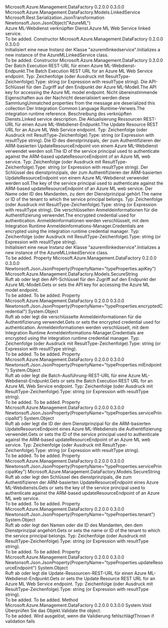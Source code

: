 <Type Name="AzureMLLinkedService" FullName="Microsoft.Azure.Management.DataFactory.Models.AzureMLLinkedService">
  <TypeSignature Language="C#" Value="public class AzureMLLinkedService : Microsoft.Azure.Management.DataFactory.Models.LinkedService" />
  <TypeSignature Language="ILAsm" Value=".class public auto ansi beforefieldinit AzureMLLinkedService extends Microsoft.Azure.Management.DataFactory.Models.LinkedService" />
  <TypeSignature Language="DocId" Value="T:Microsoft.Azure.Management.DataFactory.Models.AzureMLLinkedService" />
  <TypeSignature Language="VB.NET" Value="Public Class AzureMLLinkedService&#xA;Inherits LinkedService" />
  <TypeSignature Language="F#" Value="type AzureMLLinkedService = class&#xA;    inherit LinkedService" />
  <AssemblyInfo>
    <AssemblyName>Microsoft.Azure.Management.DataFactory</AssemblyName>
    <AssemblyVersion>0.2.0.0</AssemblyVersion>
    <AssemblyVersion>0.3.0.0</AssemblyVersion>
  </AssemblyInfo>
  <Base>
    <BaseTypeName>Microsoft.Azure.Management.DataFactory.Models.LinkedService</BaseTypeName>
  </Base>
  <Interfaces />
  <Attributes>
    <Attribute>
      <AttributeName>Microsoft.Rest.Serialization.JsonTransformation</AttributeName>
    </Attribute>
    <Attribute>
      <AttributeName>Newtonsoft.Json.JsonObject("AzureML")</AttributeName>
    </Attribute>
  </Attributes>
  <Docs>
    <summary>
            <span data-ttu-id="571d1-101">Azure ML-Webdienst verknüpfter Dienst.</span><span class="sxs-lookup"><span data-stu-id="571d1-101">Azure ML Web Service linked service.</span></span>
            </summary>
    <remarks>To be added.</remarks>
  </Docs>
  <Members>
    <Member MemberName=".ctor">
      <MemberSignature Language="C#" Value="public AzureMLLinkedService ();" />
      <MemberSignature Language="ILAsm" Value=".method public hidebysig specialname rtspecialname instance void .ctor() cil managed" />
      <MemberSignature Language="DocId" Value="M:Microsoft.Azure.Management.DataFactory.Models.AzureMLLinkedService.#ctor" />
      <MemberSignature Language="VB.NET" Value="Public Sub New ()" />
      <MemberType>Constructor</MemberType>
      <AssemblyInfo>
        <AssemblyName>Microsoft.Azure.Management.DataFactory</AssemblyName>
        <AssemblyVersion>0.2.0.0</AssemblyVersion>
        <AssemblyVersion>0.3.0.0</AssemblyVersion>
      </AssemblyInfo>
      <Parameters />
      <Docs>
        <summary>
            <span data-ttu-id="571d1-102">Initialisiert eine neue Instanz der Klasse "azuremllinkedservice".</span><span class="sxs-lookup"><span data-stu-id="571d1-102">Initializes a new instance of the AzureMLLinkedService class.</span></span>
            </summary>
        <remarks>To be added.</remarks>
      </Docs>
    </Member>
    <Member MemberName=".ctor">
      <MemberSignature Language="C#" Value="public AzureMLLinkedService (object mlEndpoint, Microsoft.Azure.Management.DataFactory.Models.SecureString apiKey, System.Collections.Generic.IDictionary&lt;string,object&gt; additionalProperties = null, Microsoft.Azure.Management.DataFactory.Models.IntegrationRuntimeReference connectVia = null, string description = null, object updateResourceEndpoint = null, object servicePrincipalId = null, Microsoft.Azure.Management.DataFactory.Models.SecureString servicePrincipalKey = null, object tenant = null, object encryptedCredential = null);" />
      <MemberSignature Language="ILAsm" Value=".method public hidebysig specialname rtspecialname instance void .ctor(object mlEndpoint, class Microsoft.Azure.Management.DataFactory.Models.SecureString apiKey, class System.Collections.Generic.IDictionary`2&lt;string, object&gt; additionalProperties, class Microsoft.Azure.Management.DataFactory.Models.IntegrationRuntimeReference connectVia, string description, object updateResourceEndpoint, object servicePrincipalId, class Microsoft.Azure.Management.DataFactory.Models.SecureString servicePrincipalKey, object tenant, object encryptedCredential) cil managed" />
      <MemberSignature Language="DocId" Value="M:Microsoft.Azure.Management.DataFactory.Models.AzureMLLinkedService.#ctor(System.Object,Microsoft.Azure.Management.DataFactory.Models.SecureString,System.Collections.Generic.IDictionary{System.String,System.Object},Microsoft.Azure.Management.DataFactory.Models.IntegrationRuntimeReference,System.String,System.Object,System.Object,Microsoft.Azure.Management.DataFactory.Models.SecureString,System.Object,System.Object)" />
      <MemberSignature Language="VB.NET" Value="Public Sub New (mlEndpoint As Object, apiKey As SecureString, Optional additionalProperties As IDictionary(Of String, Object) = null, Optional connectVia As IntegrationRuntimeReference = null, Optional description As String = null, Optional updateResourceEndpoint As Object = null, Optional servicePrincipalId As Object = null, Optional servicePrincipalKey As SecureString = null, Optional tenant As Object = null, Optional encryptedCredential As Object = null)" />
      <MemberSignature Language="F#" Value="new Microsoft.Azure.Management.DataFactory.Models.AzureMLLinkedService : obj * Microsoft.Azure.Management.DataFactory.Models.SecureString * System.Collections.Generic.IDictionary&lt;string, obj&gt; * Microsoft.Azure.Management.DataFactory.Models.IntegrationRuntimeReference * string * obj * obj * Microsoft.Azure.Management.DataFactory.Models.SecureString * obj * obj -&gt; Microsoft.Azure.Management.DataFactory.Models.AzureMLLinkedService" Usage="new Microsoft.Azure.Management.DataFactory.Models.AzureMLLinkedService (mlEndpoint, apiKey, additionalProperties, connectVia, description, updateResourceEndpoint, servicePrincipalId, servicePrincipalKey, tenant, encryptedCredential)" />
      <MemberType>Constructor</MemberType>
      <AssemblyInfo>
        <AssemblyName>Microsoft.Azure.Management.DataFactory</AssemblyName>
        <AssemblyVersion>0.3.0.0</AssemblyVersion>
      </AssemblyInfo>
      <Parameters>
        <Parameter Name="mlEndpoint" Type="System.Object" />
        <Parameter Name="apiKey" Type="Microsoft.Azure.Management.DataFactory.Models.SecureString" />
        <Parameter Name="additionalProperties" Type="System.Collections.Generic.IDictionary&lt;System.String,System.Object&gt;" />
        <Parameter Name="connectVia" Type="Microsoft.Azure.Management.DataFactory.Models.IntegrationRuntimeReference" />
        <Parameter Name="description" Type="System.String" />
        <Parameter Name="updateResourceEndpoint" Type="System.Object" />
        <Parameter Name="servicePrincipalId" Type="System.Object" />
        <Parameter Name="servicePrincipalKey" Type="Microsoft.Azure.Management.DataFactory.Models.SecureString" />
        <Parameter Name="tenant" Type="System.Object" />
        <Parameter Name="encryptedCredential" Type="System.Object" />
      </Parameters>
      <Docs>
        <param name="mlEndpoint"><span data-ttu-id="571d1-103">Der Batch Execution REST-URL für einen Azure ML-Webdienst-Endpunkt.</span><span class="sxs-lookup"><span data-stu-id="571d1-103">The Batch Execution REST URL for an Azure ML Web Service endpoint.</span></span> <span data-ttu-id="571d1-104">Typ: Zeichenfolge (oder Ausdruck mit ResultType-Zeichenfolge).</span><span class="sxs-lookup"><span data-stu-id="571d1-104">Type: string (or Expression with resultType string).</span></span></param>
        <param name="apiKey"><span data-ttu-id="571d1-105">Die API-Schlüssel für den Zugriff auf den Endpunkt der Azure ML-Modell.</span><span class="sxs-lookup"><span data-stu-id="571d1-105">The API key for accessing the Azure ML model endpoint.</span></span></param>
        <param name="additionalProperties"><span data-ttu-id="571d1-106">Nicht übereinstimmende Eigenschaften aus der Nachricht deserialisiert werden diese Sammlung</span><span class="sxs-lookup"><span data-stu-id="571d1-106">Unmatched properties from the message are deserialized this collection</span></span></param>
        <param name="connectVia"><span data-ttu-id="571d1-107">Der Integration Common Language Runtime-Verweis.</span><span class="sxs-lookup"><span data-stu-id="571d1-107">The integration runtime reference.</span></span></param>
        <param name="description"><span data-ttu-id="571d1-108">Beschreibung des verknüpften Diensts.</span><span class="sxs-lookup"><span data-stu-id="571d1-108">Linked service description.</span></span></param>
        <param name="updateResourceEndpoint"><span data-ttu-id="571d1-109">Die Aktualisierung Ressourcen REST-URL für einen Azure ML-Webdienst-Endpunkt.</span><span class="sxs-lookup"><span data-stu-id="571d1-109">The Update Resource REST URL for an Azure ML Web Service endpoint.</span></span> <span data-ttu-id="571d1-110">Typ: Zeichenfolge (oder Ausdruck mit ResultType-Zeichenfolge).</span><span class="sxs-lookup"><span data-stu-id="571d1-110">Type: string (or Expression with resultType string).</span></span></param>
        <param name="servicePrincipalId"><span data-ttu-id="571d1-111">Die ID des dienstprinzipals, der zum Authentifizieren der ARM-basierten UpdateResourceEndpoint von einem Azure ML-Webdienst verwendet werden soll.</span><span class="sxs-lookup"><span data-stu-id="571d1-111">The ID of the service principal used to authenticate against the ARM-based updateResourceEndpoint of an Azure ML web service.</span></span> <span data-ttu-id="571d1-112">Typ: Zeichenfolge (oder Ausdruck mit ResultType-Zeichenfolge).</span><span class="sxs-lookup"><span data-stu-id="571d1-112">Type: string (or Expression with resultType string).</span></span></param>
        <param name="servicePrincipalKey"><span data-ttu-id="571d1-113">Der Schlüssel des dienstprinzipals, der zum Authentifizieren der ARM-basierten UpdateResourceEndpoint von einem Azure ML-Webdienst verwendet werden soll.</span><span class="sxs-lookup"><span data-stu-id="571d1-113">The key of the service principal used to authenticate against the ARM-based updateResourceEndpoint of an Azure ML web service.</span></span></param>
        <param name="tenant"><span data-ttu-id="571d1-114">Der Name oder ID des Mandanten, zu dem der Dienstprinzipal gehört.</span><span class="sxs-lookup"><span data-stu-id="571d1-114">The name or ID of the tenant to which the service principal belongs.</span></span> <span data-ttu-id="571d1-115">Typ: Zeichenfolge (oder Ausdruck mit ResultType-Zeichenfolge).</span><span class="sxs-lookup"><span data-stu-id="571d1-115">Type: string (or Expression with resultType string).</span></span></param>
        <param name="encryptedCredential"><span data-ttu-id="571d1-116">Die verschlüsselten Anmeldeinformationen für die Authentifizierung verwendet.</span><span class="sxs-lookup"><span data-stu-id="571d1-116">The encrypted credential used for authentication.</span></span> <span data-ttu-id="571d1-117">Anmeldeinformationen werden verschlüsselt, mit dem Integration Runtime Anmeldeinformations-Manager.</span><span class="sxs-lookup"><span data-stu-id="571d1-117">Credentials are encrypted using the integration runtime credential manager.</span></span> <span data-ttu-id="571d1-118">Typ: Zeichenfolge (oder Ausdruck mit ResultType-Zeichenfolge).</span><span class="sxs-lookup"><span data-stu-id="571d1-118">Type: string (or Expression with resultType string).</span></span></param>
        <summary>
            <span data-ttu-id="571d1-119">Initialisiert eine neue Instanz der Klasse "azuremllinkedservice".</span><span class="sxs-lookup"><span data-stu-id="571d1-119">Initializes a new instance of the AzureMLLinkedService class.</span></span>
            </summary>
        <remarks>To be added.</remarks>
      </Docs>
    </Member>
    <Member MemberName="ApiKey">
      <MemberSignature Language="C#" Value="public Microsoft.Azure.Management.DataFactory.Models.SecureString ApiKey { get; set; }" />
      <MemberSignature Language="ILAsm" Value=".property instance class Microsoft.Azure.Management.DataFactory.Models.SecureString ApiKey" />
      <MemberSignature Language="DocId" Value="P:Microsoft.Azure.Management.DataFactory.Models.AzureMLLinkedService.ApiKey" />
      <MemberSignature Language="VB.NET" Value="Public Property ApiKey As SecureString" />
      <MemberSignature Language="F#" Value="member this.ApiKey : Microsoft.Azure.Management.DataFactory.Models.SecureString with get, set" Usage="Microsoft.Azure.Management.DataFactory.Models.AzureMLLinkedService.ApiKey" />
      <MemberType>Property</MemberType>
      <AssemblyInfo>
        <AssemblyName>Microsoft.Azure.Management.DataFactory</AssemblyName>
        <AssemblyVersion>0.2.0.0</AssemblyVersion>
        <AssemblyVersion>0.3.0.0</AssemblyVersion>
      </AssemblyInfo>
      <Attributes>
        <Attribute>
          <AttributeName>Newtonsoft.Json.JsonProperty(PropertyName="typeProperties.apiKey")</AttributeName>
        </Attribute>
      </Attributes>
      <ReturnValue>
        <ReturnType>Microsoft.Azure.Management.DataFactory.Models.SecureString</ReturnType>
      </ReturnValue>
      <Docs>
        <summary>
            <span data-ttu-id="571d1-120">Ruft ab oder legt den API-Schlüssel für den Zugriff auf den Endpunkt der Azure ML-Modell.</span><span class="sxs-lookup"><span data-stu-id="571d1-120">Gets or sets the API key for accessing the Azure ML model endpoint.</span></span>
            </summary>
        <value>To be added.</value>
        <remarks>To be added.</remarks>
      </Docs>
    </Member>
    <Member MemberName="EncryptedCredential">
      <MemberSignature Language="C#" Value="public object EncryptedCredential { get; set; }" />
      <MemberSignature Language="ILAsm" Value=".property instance object EncryptedCredential" />
      <MemberSignature Language="DocId" Value="P:Microsoft.Azure.Management.DataFactory.Models.AzureMLLinkedService.EncryptedCredential" />
      <MemberSignature Language="VB.NET" Value="Public Property EncryptedCredential As Object" />
      <MemberSignature Language="F#" Value="member this.EncryptedCredential : obj with get, set" Usage="Microsoft.Azure.Management.DataFactory.Models.AzureMLLinkedService.EncryptedCredential" />
      <MemberType>Property</MemberType>
      <AssemblyInfo>
        <AssemblyName>Microsoft.Azure.Management.DataFactory</AssemblyName>
        <AssemblyVersion>0.2.0.0</AssemblyVersion>
        <AssemblyVersion>0.3.0.0</AssemblyVersion>
      </AssemblyInfo>
      <Attributes>
        <Attribute>
          <AttributeName>Newtonsoft.Json.JsonProperty(PropertyName="typeProperties.encryptedCredential")</AttributeName>
        </Attribute>
      </Attributes>
      <ReturnValue>
        <ReturnType>System.Object</ReturnType>
      </ReturnValue>
      <Docs>
        <summary>
            <span data-ttu-id="571d1-121">Ruft ab oder legt die verschlüsselte Anmeldeinformationen für die Authentifizierung verwendet.</span><span class="sxs-lookup"><span data-stu-id="571d1-121">Gets or sets the encrypted credential used for authentication.</span></span>
            <span data-ttu-id="571d1-122">Anmeldeinformationen werden verschlüsselt, mit dem Integration Runtime Anmeldeinformations-Manager.</span><span class="sxs-lookup"><span data-stu-id="571d1-122">Credentials are encrypted using the integration runtime credential manager.</span></span> <span data-ttu-id="571d1-123">Typ: Zeichenfolge (oder Ausdruck mit ResultType-Zeichenfolge).</span><span class="sxs-lookup"><span data-stu-id="571d1-123">Type: string (or Expression with resultType string).</span></span>
            </summary>
        <value>To be added.</value>
        <remarks>To be added.</remarks>
      </Docs>
    </Member>
    <Member MemberName="MlEndpoint">
      <MemberSignature Language="C#" Value="public object MlEndpoint { get; set; }" />
      <MemberSignature Language="ILAsm" Value=".property instance object MlEndpoint" />
      <MemberSignature Language="DocId" Value="P:Microsoft.Azure.Management.DataFactory.Models.AzureMLLinkedService.MlEndpoint" />
      <MemberSignature Language="VB.NET" Value="Public Property MlEndpoint As Object" />
      <MemberSignature Language="F#" Value="member this.MlEndpoint : obj with get, set" Usage="Microsoft.Azure.Management.DataFactory.Models.AzureMLLinkedService.MlEndpoint" />
      <MemberType>Property</MemberType>
      <AssemblyInfo>
        <AssemblyName>Microsoft.Azure.Management.DataFactory</AssemblyName>
        <AssemblyVersion>0.2.0.0</AssemblyVersion>
        <AssemblyVersion>0.3.0.0</AssemblyVersion>
      </AssemblyInfo>
      <Attributes>
        <Attribute>
          <AttributeName>Newtonsoft.Json.JsonProperty(PropertyName="typeProperties.mlEndpoint")</AttributeName>
        </Attribute>
      </Attributes>
      <ReturnValue>
        <ReturnType>System.Object</ReturnType>
      </ReturnValue>
      <Docs>
        <summary>
            <span data-ttu-id="571d1-124">Ruft ab oder legt die Batch-Ausführung-REST-URL für eine Azure ML-Webdienst-Endpunkt.</span><span class="sxs-lookup"><span data-stu-id="571d1-124">Gets or sets the Batch Execution REST URL for an Azure ML Web Service endpoint.</span></span> <span data-ttu-id="571d1-125">Typ: Zeichenfolge (oder Ausdruck mit ResultType-Zeichenfolge).</span><span class="sxs-lookup"><span data-stu-id="571d1-125">Type: string (or Expression with resultType string).</span></span>
            </summary>
        <value>To be added.</value>
        <remarks>To be added.</remarks>
      </Docs>
    </Member>
    <Member MemberName="ServicePrincipalId">
      <MemberSignature Language="C#" Value="public object ServicePrincipalId { get; set; }" />
      <MemberSignature Language="ILAsm" Value=".property instance object ServicePrincipalId" />
      <MemberSignature Language="DocId" Value="P:Microsoft.Azure.Management.DataFactory.Models.AzureMLLinkedService.ServicePrincipalId" />
      <MemberSignature Language="VB.NET" Value="Public Property ServicePrincipalId As Object" />
      <MemberSignature Language="F#" Value="member this.ServicePrincipalId : obj with get, set" Usage="Microsoft.Azure.Management.DataFactory.Models.AzureMLLinkedService.ServicePrincipalId" />
      <MemberType>Property</MemberType>
      <AssemblyInfo>
        <AssemblyName>Microsoft.Azure.Management.DataFactory</AssemblyName>
        <AssemblyVersion>0.2.0.0</AssemblyVersion>
        <AssemblyVersion>0.3.0.0</AssemblyVersion>
      </AssemblyInfo>
      <Attributes>
        <Attribute>
          <AttributeName>Newtonsoft.Json.JsonProperty(PropertyName="typeProperties.servicePrincipalId")</AttributeName>
        </Attribute>
      </Attributes>
      <ReturnValue>
        <ReturnType>System.Object</ReturnType>
      </ReturnValue>
      <Docs>
        <summary>
            <span data-ttu-id="571d1-126">Ruft ab oder legt die ID der dem Dienstprinzipal für die ARM-basierten UpdateResourceEndpoint eines Azure ML-Webdiensts die Authentifizierung verwendet.</span><span class="sxs-lookup"><span data-stu-id="571d1-126">Gets or sets the ID of the service principal used to authenticate against the ARM-based updateResourceEndpoint of an Azure ML web service.</span></span> <span data-ttu-id="571d1-127">Typ: Zeichenfolge (oder Ausdruck mit ResultType-Zeichenfolge).</span><span class="sxs-lookup"><span data-stu-id="571d1-127">Type: string (or Expression with resultType string).</span></span>
            </summary>
        <value>To be added.</value>
        <remarks>To be added.</remarks>
      </Docs>
    </Member>
    <Member MemberName="ServicePrincipalKey">
      <MemberSignature Language="C#" Value="public Microsoft.Azure.Management.DataFactory.Models.SecureString ServicePrincipalKey { get; set; }" />
      <MemberSignature Language="ILAsm" Value=".property instance class Microsoft.Azure.Management.DataFactory.Models.SecureString ServicePrincipalKey" />
      <MemberSignature Language="DocId" Value="P:Microsoft.Azure.Management.DataFactory.Models.AzureMLLinkedService.ServicePrincipalKey" />
      <MemberSignature Language="VB.NET" Value="Public Property ServicePrincipalKey As SecureString" />
      <MemberSignature Language="F#" Value="member this.ServicePrincipalKey : Microsoft.Azure.Management.DataFactory.Models.SecureString with get, set" Usage="Microsoft.Azure.Management.DataFactory.Models.AzureMLLinkedService.ServicePrincipalKey" />
      <MemberType>Property</MemberType>
      <AssemblyInfo>
        <AssemblyName>Microsoft.Azure.Management.DataFactory</AssemblyName>
        <AssemblyVersion>0.2.0.0</AssemblyVersion>
        <AssemblyVersion>0.3.0.0</AssemblyVersion>
      </AssemblyInfo>
      <Attributes>
        <Attribute>
          <AttributeName>Newtonsoft.Json.JsonProperty(PropertyName="typeProperties.servicePrincipalKey")</AttributeName>
        </Attribute>
      </Attributes>
      <ReturnValue>
        <ReturnType>Microsoft.Azure.Management.DataFactory.Models.SecureString</ReturnType>
      </ReturnValue>
      <Docs>
        <summary>
            <span data-ttu-id="571d1-128">Ruft ab oder legt den Schlüssel des dienstprinzipals, die zum Authentifizieren der ARM-basierten UpdateResourceEndpoint eines Azure ML-Webdiensts.</span><span class="sxs-lookup"><span data-stu-id="571d1-128">Gets or sets the key of the service principal used to authenticate against the ARM-based updateResourceEndpoint of an Azure ML web service.</span></span>
            </summary>
        <value>To be added.</value>
        <remarks>To be added.</remarks>
      </Docs>
    </Member>
    <Member MemberName="Tenant">
      <MemberSignature Language="C#" Value="public object Tenant { get; set; }" />
      <MemberSignature Language="ILAsm" Value=".property instance object Tenant" />
      <MemberSignature Language="DocId" Value="P:Microsoft.Azure.Management.DataFactory.Models.AzureMLLinkedService.Tenant" />
      <MemberSignature Language="VB.NET" Value="Public Property Tenant As Object" />
      <MemberSignature Language="F#" Value="member this.Tenant : obj with get, set" Usage="Microsoft.Azure.Management.DataFactory.Models.AzureMLLinkedService.Tenant" />
      <MemberType>Property</MemberType>
      <AssemblyInfo>
        <AssemblyName>Microsoft.Azure.Management.DataFactory</AssemblyName>
        <AssemblyVersion>0.2.0.0</AssemblyVersion>
        <AssemblyVersion>0.3.0.0</AssemblyVersion>
      </AssemblyInfo>
      <Attributes>
        <Attribute>
          <AttributeName>Newtonsoft.Json.JsonProperty(PropertyName="typeProperties.tenant")</AttributeName>
        </Attribute>
      </Attributes>
      <ReturnValue>
        <ReturnType>System.Object</ReturnType>
      </ReturnValue>
      <Docs>
        <summary>
            <span data-ttu-id="571d1-129">Ruft ab oder legt den Namen oder die ID des Mandanten, den dem Dienstprinzipal angehört.</span><span class="sxs-lookup"><span data-stu-id="571d1-129">Gets or sets the name or ID of the tenant to which the service principal belongs.</span></span> <span data-ttu-id="571d1-130">Typ: Zeichenfolge (oder Ausdruck mit ResultType-Zeichenfolge).</span><span class="sxs-lookup"><span data-stu-id="571d1-130">Type: string (or Expression with resultType string).</span></span>
            </summary>
        <value>To be added.</value>
        <remarks>To be added.</remarks>
      </Docs>
    </Member>
    <Member MemberName="UpdateResourceEndpoint">
      <MemberSignature Language="C#" Value="public object UpdateResourceEndpoint { get; set; }" />
      <MemberSignature Language="ILAsm" Value=".property instance object UpdateResourceEndpoint" />
      <MemberSignature Language="DocId" Value="P:Microsoft.Azure.Management.DataFactory.Models.AzureMLLinkedService.UpdateResourceEndpoint" />
      <MemberSignature Language="VB.NET" Value="Public Property UpdateResourceEndpoint As Object" />
      <MemberSignature Language="F#" Value="member this.UpdateResourceEndpoint : obj with get, set" Usage="Microsoft.Azure.Management.DataFactory.Models.AzureMLLinkedService.UpdateResourceEndpoint" />
      <MemberType>Property</MemberType>
      <AssemblyInfo>
        <AssemblyName>Microsoft.Azure.Management.DataFactory</AssemblyName>
        <AssemblyVersion>0.2.0.0</AssemblyVersion>
        <AssemblyVersion>0.3.0.0</AssemblyVersion>
      </AssemblyInfo>
      <Attributes>
        <Attribute>
          <AttributeName>Newtonsoft.Json.JsonProperty(PropertyName="typeProperties.updateResourceEndpoint")</AttributeName>
        </Attribute>
      </Attributes>
      <ReturnValue>
        <ReturnType>System.Object</ReturnType>
      </ReturnValue>
      <Docs>
        <summary>
            <span data-ttu-id="571d1-131">Ruft ab oder legt die Update-Ressourcen-REST-URL für einen Azure ML-Webdienst-Endpunkt.</span><span class="sxs-lookup"><span data-stu-id="571d1-131">Gets or sets the Update Resource REST URL for an Azure ML Web Service endpoint.</span></span> <span data-ttu-id="571d1-132">Typ: Zeichenfolge (oder Ausdruck mit ResultType-Zeichenfolge).</span><span class="sxs-lookup"><span data-stu-id="571d1-132">Type: string (or Expression with resultType string).</span></span>
            </summary>
        <value>To be added.</value>
        <remarks>To be added.</remarks>
      </Docs>
    </Member>
    <Member MemberName="Validate">
      <MemberSignature Language="C#" Value="public override void Validate ();" />
      <MemberSignature Language="ILAsm" Value=".method public hidebysig virtual instance void Validate() cil managed" />
      <MemberSignature Language="DocId" Value="M:Microsoft.Azure.Management.DataFactory.Models.AzureMLLinkedService.Validate" />
      <MemberSignature Language="VB.NET" Value="Public Overrides Sub Validate ()" />
      <MemberSignature Language="F#" Value="override this.Validate : unit -&gt; unit" Usage="azureMLLinkedService.Validate " />
      <MemberType>Method</MemberType>
      <AssemblyInfo>
        <AssemblyName>Microsoft.Azure.Management.DataFactory</AssemblyName>
        <AssemblyVersion>0.2.0.0</AssemblyVersion>
        <AssemblyVersion>0.3.0.0</AssemblyVersion>
      </AssemblyInfo>
      <ReturnValue>
        <ReturnType>System.Void</ReturnType>
      </ReturnValue>
      <Parameters />
      <Docs>
        <summary>
            <span data-ttu-id="571d1-133">Überprüfen Sie das Objekt.</span><span class="sxs-lookup"><span data-stu-id="571d1-133">Validate the object.</span></span>
            </summary>
        <remarks>To be added.</remarks>
        <exception cref="T:Microsoft.Rest.ValidationException">
            <span data-ttu-id="571d1-134">Wird ausgelöst, wenn die Validierung fehlschlägt</span><span class="sxs-lookup"><span data-stu-id="571d1-134">Thrown if validation fails</span></span>
            </exception>
      </Docs>
    </Member>
  </Members>
</Type>